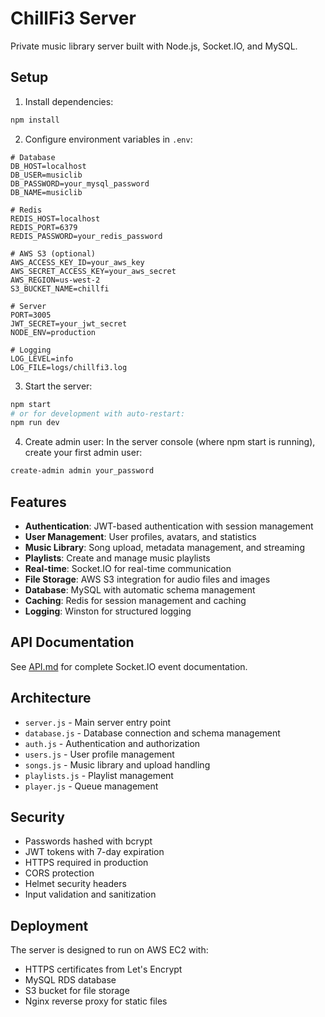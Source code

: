 # ChillFi3 Server

Private music library server built with Node.js, Socket.IO, and MySQL.

## Setup

1. Install dependencies:
```bash
npm install
```

2. Configure environment variables in `.env`:
```
# Database
DB_HOST=localhost
DB_USER=musiclib
DB_PASSWORD=your_mysql_password
DB_NAME=musiclib

# Redis
REDIS_HOST=localhost
REDIS_PORT=6379
REDIS_PASSWORD=your_redis_password

# AWS S3 (optional)
AWS_ACCESS_KEY_ID=your_aws_key
AWS_SECRET_ACCESS_KEY=your_aws_secret
AWS_REGION=us-west-2
S3_BUCKET_NAME=chillfi

# Server
PORT=3005
JWT_SECRET=your_jwt_secret
NODE_ENV=production

# Logging
LOG_LEVEL=info
LOG_FILE=logs/chillfi3.log
```

3. Start the server:
```bash
npm start
# or for development with auto-restart:
npm run dev
```

4. Create admin user:
In the server console (where npm start is running), create your first admin user:
```bash
create-admin admin your_password
```

## Features

- **Authentication**: JWT-based authentication with session management
- **User Management**: User profiles, avatars, and statistics
- **Music Library**: Song upload, metadata management, and streaming
- **Playlists**: Create and manage music playlists
- **Real-time**: Socket.IO for real-time communication
- **File Storage**: AWS S3 integration for audio files and images
- **Database**: MySQL with automatic schema management
- **Caching**: Redis for session management and caching
- **Logging**: Winston for structured logging

## API Documentation

See [API.md](./API.md) for complete Socket.IO event documentation.

## Architecture

- `server.js` - Main server entry point
- `database.js` - Database connection and schema management
- `auth.js` - Authentication and authorization
- `users.js` - User profile management
- `songs.js` - Music library and upload handling
- `playlists.js` - Playlist management
- `player.js` - Queue management

## Security

- Passwords hashed with bcrypt
- JWT tokens with 7-day expiration
- HTTPS required in production
- CORS protection
- Helmet security headers
- Input validation and sanitization

## Deployment

The server is designed to run on AWS EC2 with:
- HTTPS certificates from Let's Encrypt
- MySQL RDS database
- S3 bucket for file storage
- Nginx reverse proxy for static files